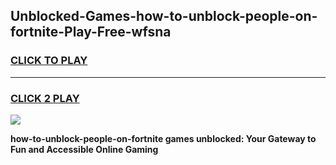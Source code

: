 
## Unblocked-Games-how-to-unblock-people-on-fortnite-Play-Free-wfsna
<h3>
<a href="https://premium76.site?title=how-to-unblock-people-on-fortnite&ref=18A1">CLICK TO PLAY</a></h3>
<hr>

<h3>
<a href="https://premium76.site?title=how-to-unblock-people-on-fortnite&ref=18A1">CLICK 2 PLAY</a>
  
</h3>

<a href="https://premium76.site?title=how-to-unblock-people-on-fortnite&ref=18A1"><img src="https://clearcache.store/games.png"></a>


**how-to-unblock-people-on-fortnite games unblocked: Your Gateway to Fun and Accessible Online Gaming**
